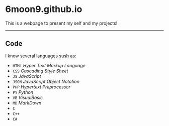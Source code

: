 # 6moon9.github.io
This is a webpage to present my self and my projects!
***
## Code
I know several languages sush as:
- `HTML` _Hyper Text Markup Language_
- `CSS` _Cascading Style Sheet_
- `JS` _JavaScript_
- `JSON` _JavaScript Object Notation_
- `PHP` _Hypertext Preprocessor_
- `PY` _Python_
- `VB` _VisualBasic_
- `MD` _MarkDown_
- `C`
- `C++`
- `C#`
